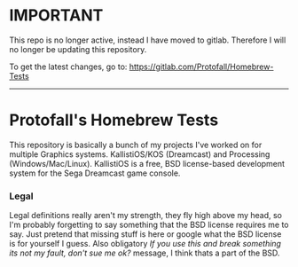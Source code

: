 # IMPORTANT

This repo is no longer active, instead I have moved to gitlab. Therefore I will no longer be updating this repository.

To get the latest changes, go to: https://gitlab.com/Protofall/Homebrew-Tests

-----------------------------------------

# Protofall's Homebrew Tests

This repository is basically a bunch of my projects I've worked on for multiple Graphics systems. KallistiOS/KOS (Dreamcast) and Processing (Windows/Mac/Linux). KallistiOS is a free, BSD license-based development system for the Sega Dreamcast game console.

### Legal

Legal definitions really aren't my strength, they fly high above my head, so I'm probably forgetting to say something that the BSD license requires me to say. Just pretend that missing stuff is here or google what the BSD license is for yourself I guess. Also obligatory *If you use this and break something its not my fault, don't sue me ok?* message, I think thats a part of the BSD.
